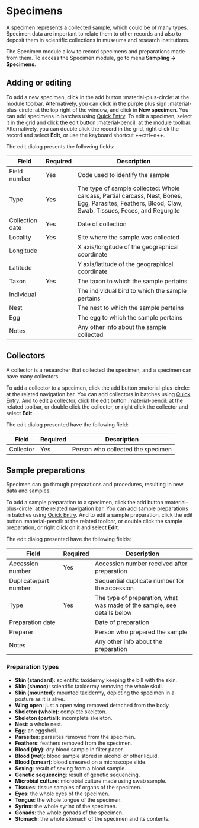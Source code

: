 # Specimens

A specimen represents a collected sample, which could be of many types. Specimen data are important to relate them to other records and also to deposit them in scientific collections in museums and research institutions.

The Specimen module allow to record specimens and preparations made from them. To access the Specimen module, go to menu **Sampling → Specimens**.

## Adding or editing

To add a new specimen, click in the add button :material-plus-circle: at the module toolbar. Alternatively, you can click in the purple plus sign :material-plus-circle: at the top right of the window, and click in **New specimen**. You can add specimens in batches using [Quick Entry](adding-and-editing-data.md#quick-entry). To edit a specimen, select it in the grid and click the edit button :material-pencil: at the module toolbar. Alternatively, you can double click the record in the grid, right click the record and select **Edit**, or use the keyboard shortcut ++ctrl+e++.

The edit dialog presents the following fields:

Field | Required | Description
--- | --- | ---
Field number | Yes | Code used to identify the sample
Type | Yes | The type of sample collected: Whole carcass, Partial carcass, Nest, Bones, Egg, Parasites, Feathers, Blood, Claw, Swab, Tissues, Feces, and Regurgite
Collection date | Yes | Date of collection
Locality | Yes | Site where the sample was collected
Longitude | | X axis/longitude of the geographical coordinate
Latitude | | Y axis/latitude of the geographical coordinate
Taxon | Yes | The taxon to which the sample pertains
Individual | | The individual bird to which the sample pertains
Nest | | The nest to which the sample pertains
Egg | | The egg to which the sample pertains
Notes | | Any other info about the sample collected

## Collectors

A collector is a researcher that collected the specimen, and a specimen can have many collectors.

To add a collector to a specimen, click the add button :material-plus-circle: at the related navigation bar. You can add collectors in batches using [Quick Entry](adding-and-editing-data.md#quick-entry). And to edit a collector, click the edit button :material-pencil: at the related toolbar, or double click the collector, or right click the collector and select **Edit**.

The edit dialog presented have the following field:

Field | Required | Description
--- | --- | ---
Collector | Yes | Person who collected the specimen

## Sample preparations

Specimen can go through preparations and procedures, resulting in new data and samples.

To add a sample preparation to a specimen, click the add button :material-plus-circle: at the related navigation bar. You can add sample preparations in batches using [Quick Entry](adding-and-editing-data.md#quick-entry). And to edit a sample preparation, click the edit button :material-pencil: at the related toolbar, or double click the sample preparation, or right click on it and select **Edit**.

The edit dialog presented have the following fields:

Field | Required | Description
--- | --- | ---
Accession number | Yes | Accession number received after preparation
Duplicate/part number | | Sequential duplicate number for the accession
Type | Yes | The type of preparation, what was made of the sample, see details below
Preparation date | | Date of preparation
Preparer | | Person who prepared the sample
Notes | | Any other info about the preparation

### Preparation types

- **Skin (standard)**: scientific taxidermy keeping the bill with the skin.
- **Skin (shmoo)**: scientific taxidermy removing the whole skull.
- **Skin (mounted)**: mounted taxidermy, depicting the specimen in a posture as it is alive.
- **Wing open**: just a open wing removed detached from the body.
- **Skeleton (whole)**: complete skeleton.
- **Skeleton (partial)**: incomplete skeleton.
- **Nest**: a whole nest.
- **Egg**: an eggshell.
- **Parasites**: parasites removed from the specimen.
- **Feathers**: feathers removed from the specimen.
- **Blood (dry)**: dry blood sample in filter paper.
- **Blood (wet)**: blood sample stored in alcohol or other liquid.
- **Blood (smear)**: blood smeared on a microscope slide.
- **Sexing**: result of sexing from a blood sample.
- **Genetic sequencing**: result of genetic sequencing.
- **Microbial culture**: microbial culture made using swab sample.
- **Tissues**: tissue samples of organs of the specimen.
- **Eyes**: the whole eyes of the specimen.
- **Tongue**: the whole tongue of the specimen.
- **Syrinx**: the whole syrinx of the specimen.
- **Gonads**: the whole gonads of the specimen.
- **Stomach**: the whole stomach of the specimen and its contents.
